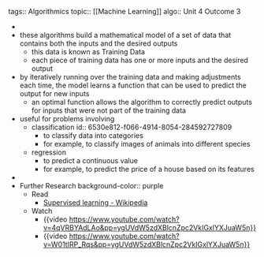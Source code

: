 tags:: Algorithmics
topic:: [[Machine Learning]]
algo:: Unit 4 Outcome 3

-
- these algorithms build a mathematical model of a set of data that contains both the inputs and the desired outputs
	- this data is known as Training Data
	- each piece of training data has one or more inputs and the desired output
- by iteratively running over the training data and making adjustments each time, the model learns a function that can be used to predict the output for new inputs
	- an optimal function allows the algorithm to correctly predict outputs for inputs that were not part of the training data
- useful for problems involving
	- classification
	  id:: 6530e812-f066-4914-8054-284592727809
		- to classify data into categories
		- for example, to classify images of animals into different species
	- regression
		- to predict a continuous value
		- for example, to predict the price of a house based on its features
-
- Further Research
  background-color:: purple
	- Read
		- [Supervised learning - Wikipedia](https://en.wikipedia.org/wiki/Supervised_learning)
	- Watch
		- {{video https://www.youtube.com/watch?v=4qVRBYAdLAo&pp=ygUVdW5zdXBlcnZpc2VkIGxlYXJuaW5n}}
		- {{video https://www.youtube.com/watch?v=W01tIRP_Rqs&pp=ygUVdW5zdXBlcnZpc2VkIGxlYXJuaW5n}}
